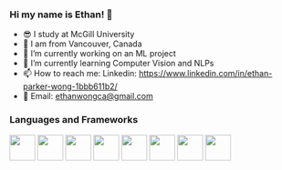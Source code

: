 ### Hi my name is Ethan! 👋
- :sunglasses: I study at McGill University
- :round_pushpin: I am from Vancouver, Canada
- 🔭 I’m currently working on an ML project
- 🌱 I’m currently learning Computer Vision and NLPs
- 📫 How to reach me: Linkedin: https://www.linkedin.com/in/ethan-parker-wong-1bbb611b2/ 
- 📧 Email: ethanwongca@gmail.com

<h3> Languages and Frameworks </h3>

<img src = https://github.com/ethanwongca/ethanwongca/assets/87055387/5ae06087-8a3c-4122-a230-8dcd1114b45f width = 45px/>
<img src =https://github.com/ethanwongca/ethanwongca/assets/87055387/4956de8e-3025-4854-91bd-cfcd570793bd  width = 45px/>
<img src = https://github.com/ethanwongca/ethanwongca/assets/87055387/581e47ec-3b78-421a-bbeb-1be62421e684 width = 45px/>
<img src = https://github.com/ethanwongca/ethanwongca/assets/87055387/66009246-4c6c-483c-bb85-65ff0861281c width = 45px/>
<img src = https://github.com/ethanwongca/ethanwongca/assets/87055387/237db23c-f373-4709-a103-6d788f7a2788 width = 45px/>
<img src = https://github.com/ethanwongca/ethanwongca/assets/87055387/2d8ee8f0-69cb-4a3d-9ad1-2e1eae01abeb width = 45px/>
<img src = https://github.com/ethanwongca/ethanwongca/assets/87055387/0aef491f-0cee-432a-989e-e1887fbf8539 width = 45px/>
<img src = https://github.com/ethanwongca/ethanwongca/assets/87055387/28821ea1-e417-4a42-aef4-111dba65bb1b width = 45px/>

